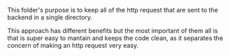 This folder's purpose is to keep all of the http request that are sent to the backend in a single directory.

This approach has different benefits but the most important of them all is that is super easy to mantain and keeps the code clean, as it separates the concern of making an http request very easy.
